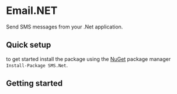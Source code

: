 # Email.NET

Send SMS messages from your .Net application.

## Quick setup

to get started install the package using the [NuGet](https://www.nuget.org/packages/SMS.Net/) package manager `Install-Package SMS.Net`.

## Getting started
